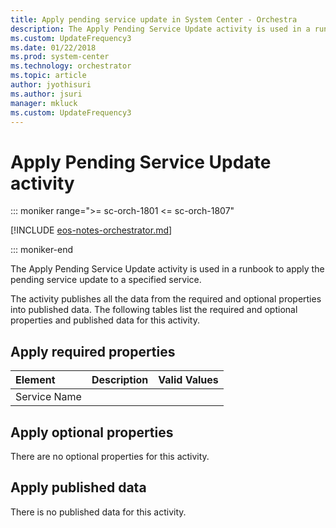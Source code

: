 ```yaml
---
title: Apply pending service update in System Center - Orchestra
description: The Apply Pending Service Update activity is used in a runbook to apply the pending service update to a specified service. The activity publishes all the data from the required and optional properties into published data.
ms.custom: UpdateFrequency3
ms.date: 01/22/2018
ms.prod: system-center
ms.technology: orchestrator
ms.topic: article
author: jyothisuri
ms.author: jsuri
manager: mkluck
ms.custom: UpdateFrequency3
---
```

# Apply Pending Service Update activity

::: moniker range=">= sc-orch-1801 <= sc-orch-1807"

[!INCLUDE [eos-notes-orchestrator.md](../includes/eos-notes-orchestrator.md)]

::: moniker-end

The Apply Pending Service Update activity is used in a runbook to apply the pending service update to a specified service.

The activity publishes all the data from the required and optional properties into published data. The following tables list the required and optional properties and published data for this activity.

## Apply required properties

| **Element**  | **Description** | **Valid Values** |
|:---|:---|:---|
| Service Name |   |   |

## Apply optional properties

There are no optional properties for this activity.

## Apply published data

There is no published data for this activity.
